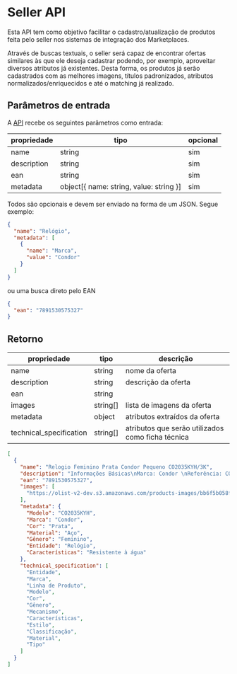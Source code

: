 # Seller API

Esta API tem como objetivo facilitar o cadastro/atualização de produtos feita pelo seller nos sistemas de integração dos Marketplaces.

Através de buscas textuais, o seller será capaz de encontrar ofertas similares às que ele deseja cadastrar podendo, por exemplo, aproveitar diversos atributos já existentes. Desta forma, os produtos já serão cadastrados com as melhores imagens, títulos padronizados, atributos normalizados/enriquecidos e até o matching já realizado.

## Parâmetros de entrada

A [API]("/api-doc/seller-api") recebe os seguintes parâmetros como entrada:

| propriedade | tipo                                    | opcional |
| ----------- | --------------------------------------- | -------- |
| name        | string                                  | sim      |
| description | string                                  | sim      |
| ean         | string                                  | sim      |
| metadata    | object[{ name: string, value: string }] | sim      |

Todos são opcionais e devem ser enviado na forma de um JSON. Segue exemplo:

```json
{
  "name": "Relógio",
  "metadata": [
    {
      "name": "Marca",
      "value": "Condor"
    }
  ]
}
```

ou uma busca direto pelo EAN

```json
{
  "ean": "7891530575327"
}
```

## Retorno

| propriedade             | tipo     | descrição                                         |
| ----------------------- | -------- | ------------------------------------------------- |
| name                    | string   | nome da oferta                                    |
| description             | string   | descrição da oferta                               |
| ean                     | string   |                                                   |
| images                  | string[] | lista de imagens da oferta                        |
| metadata                | object   | atributos extraídos da oferta                     |
| technical_specification | string[] | atributos que serão utilizados como ficha técnica |

```json
[
  {
    "name": "Relogio Feminino Prata Condor Pequeno CO2035KYH/3K",
    "description": "Informações Básicas\nMarca: Condor \nReferência: CO2035KYH/3K\nGênero: Feminino\nGarantia: 1 Ano em Toda Rede de Assistência Técnica Condor no Brasil\n \nCaracterísticas\nComposição do Vidro: Cristal Mineral\nMaterial da Caixa: Metal \nCor da Caixa: Prata \nMaterial da Pulseira: Aço Inoxidável\nCor da Pulseira: Prata \nMostrador: Fundo Prata\n \nMedidas\nDiâmetro da Caixa: 2,5 cm\nEspessura da Caixa: 0,8 cm\n \nResistência a Água: 5 ATM/ 50 Mts\nPode Lavar as Mãos: Sim\nPode Usar em Água Corrente: Sim \nPode Usar na Piscina: Não\nPode Usar em Mergulho Profundo: Não\n \nAcompanha\nNota Fiscal\nManual de Instruções\nCertificado de Garantia Condor \nCaixa Original da Condor",
    "ean": "7891530575327",
    "images": [
      "https://olist-v2-dev.s3.amazonaws.com/products-images/bb6f5b058fca47d50849a499bf086002269f7638.jpeg"
    ],
    "metadata": {
      "Modelo": "CO2035KYH",
      "Marca": "Condor",
      "Cor": "Prata",
      "Material": "Aço",
      "Gênero": "Feminino",
      "Entidade": "Relógio",
      "Características": "Resistente à água"
    },
    "technical_specification": [
      "Entidade",
      "Marca",
      "Linha de Produto",
      "Modelo",
      "Cor",
      "Gênero",
      "Mecanismo",
      "Características",
      "Estilo",
      "Classificação",
      "Material",
      "Tipo"
    ]
  }
]
```
